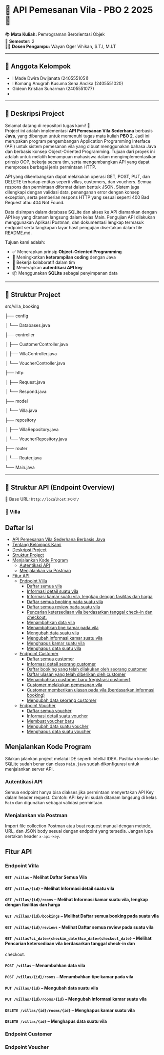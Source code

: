 # 🌴 API Pemesanan Vila - PBO 2 2025 🌴

📚 **Mata Kuliah:** Pemrograman Berorientasi Objek  
📆 **Semester:** 2  
👨‍🏫 **Dosen Pengampu:** Wayan Oger Vihikan, S.T.I, M.I.T  

---

## 👥 Anggota Kelompok
- I Made Dwira Dwijanata              (2405551051)
- I Komang Anugrah Kusuma Sena Andika (2405551020)
- Gideon Kristian Suharman            (2405551077)
-

---

## 📌 Deskripsi Project

Selamat datang di repositori tugas kami! 🎉  
Project ini adalah implementasi **API Pemesanan Vila Sederhana** berbasis **Java**, yang dibangun untuk memenuhi tugas mata kuliah **PBO 2**. Jadi ini merupakan program pengembangan Application Programming Interface (API) untuk sistem pemesanan vila yang dibuat menggunakan bahasa Java dan berbasis konsep Object-Oriented Programming. Tujuan dari proyek ini adalah untuk melatih kemampuan mahasiswa dalam mengimplementasikan prinsip OOP, bekerja secara tim, serta mengembangkan API yang dapat memproses berbagai jenis permintaan HTTP.

API yang dikembangkan dapat melakukan operasi GET, POST, PUT, dan DELETE terhadap entitas seperti villas, customers, dan vouchers. Semua respons dan permintaan diformat dalam bentuk JSON. Sistem juga dilengkapi dengan validasi data, penanganan error dengan konsep exception, serta pemberian respons HTTP yang sesuai seperti 400 Bad Request atau 404 Not Found.

Data disimpan dalam database SQLite dan akses ke API diamankan dengan API key yang ditanam langsung dalam kelas Main. Pengujian API dilakukan menggunakan Aplikasi Postman, dan dokumentasi lengkap termasuk endpoint serta tangkapan layar hasil pengujian disertakan dalam file README.md.

Tujuan kami adalah:
- ✅ Menerapkan prinsip **Object-Oriented Programming**
- 🧠 Meningkatkan **keterampilan coding** dengan Java
- 🤝 Bekerja kolaboratif dalam tim
- 🔐 Menerapkan **autentikasi API key**
- 📦 Menggunakan **SQLite** sebagai penyimpanan data

---

## 📁 Struktur Project
src/villa_booking

├── config

│ └── Databases.java

├── controller

│ ├── CustomerController.java

│ ├── VillaController.java

│ └── VoucherController.java

├── http

│ ├── Request.java

│ └── Respond.java

├── model

│ └── Villa.java

├── repository

│ ├── VillaRepository.java

│ └── VoucherRepository.java

├── router

│ └── Router.java

└── Main.java

---

## 🧱 Struktur API (Endpoint Overview)

📍 Base URL: `http://localhost:PORT/`

### 🏡 **Villa**

## Daftar Isi
- [API Pemesanan Vila Sederhana Berbasis Java](#-api-pemesanan-vila---pbo-2-2025-)
- [Tentang Kelompok Kami](#-anggota-kelompok)
- [Deskripsi Project](#-deskripsi-project)
- [Struktur Project](#-struktur-project)  
- [Menjalankan Kode Program](#menjalankan-kode-program)
  - [Autentikasi API](#autentikasi-api)
  - [Menjalankan via Postman](#menjalankan-via-postman)
- [Fitur API](#fitur-api)
  - [Endpoint Villa](#`GET-/villas`)
    - [Daftar semua vila](#melihat-daftar-vila)
    - [Informasi detail suatu vila](#melihat-detail-dan-kamar-vila)
    - [Informasi kamar suatu vila, lengkap dengan fasilitas dan harga](#melihat-booking-dan-review-vila)
    - [Daftar semua booking pada suatu vila](#menambah-vila-dan-kamar)
    - [Daftar semua review pada suatu vila](#mengubah-dan-menghapus-vilakamar)
    - [Pencarian ketersediaan vila berdasarkan tanggal check-in dan checkout. ](#mengubah-dan-menghapus-vilakamar)
    - [Menambahkan data vila](#mengubah-dan-menghapus-vilakamar)
    - [Menambahkan tipe kamar pada vila](#mengubah-dan-menghapus-vilakamar)
    - [Mengubah data suatu vila](#mengubah-dan-menghapus-vilakamar)
    - [Mengubah informasi kamar suatu vila](#mengubah-dan-menghapus-vilakamar)
    - [Menghapus kamar suatu vila](#mengubah-dan-menghapus-vilakamar)
    - [Menghapus data suatu vila](#mengubah-dan-menghapus-vilakamar)
  - [Endpoint Customer](#endpoint-villa)
    - [Daftar semua customer ](#melihat-daftar-vila)
    - [Informasi detail seorang customer](#mengubah-dan-menghapus-vilakamar)
    - [Daftar booking yang telah dilakukan oleh seorang customer](#mengubah-dan-menghapus-vilakamar)
    - [Daftar ulasan yang telah diberikan oleh customer](#mengubah-dan-menghapus-vilakamar)
    - [Menambahkan customer baru (registrasi customer)](#mengubah-dan-menghapus-vilakamar)
    - [Customer melakukan pemesanan vila](#mengubah-dan-menghapus-vilakamar)
    - [Customer memberikan ulasan pada vila (berdasarkan informasi booking)](#mengubah-dan-menghapus-vilakamar)
    - [Mengubah data seorang customer](#mengubah-dan-menghapus-vilakamar)
  - [Endpoint Voucher](#endpoint-villa)
    - [Daftar semua voucher](#mengubah-dan-menghapus-vilakamar)
    - [Informasi detail suatu voucher](#mengubah-dan-menghapus-vilakamar)
    - [Membuat voucher baru](#mengubah-dan-menghapus-vilakamar)
    - [Mengubah data suatu voucher](#mengubah-dan-menghapus-vilakamar)
    - [Menghapus data suatu voucher](#mengubah-dan-menghapus-vilakamar)


## Menjalankan Kode Program
Silakan jalankan project melalui IDE seperti IntelliJ IDEA. Pastikan koneksi ke SQLite sudah benar dan class `Main.java` sudah dikonfigurasi untuk menjalankan server API.

### Autentikasi API
Semua endpoint hanya bisa diakses jika permintaan menyertakan API Key dalam header request. Contoh:
API key ini sudah ditanam langsung di kelas `Main` dan digunakan sebagai validasi permintaan.

### Menjalankan via Postman
Import file collection Postman atau buat request manual dengan metode, URL, dan JSON body sesuai dengan endpoint yang tersedia. Jangan lupa sertakan header `x-api-key`.

## Fitur API

### Endpoint Villa

#### `GET /villas` - Melihat Daftar Semua Vila 

#### `GET /villas/{id}` – Melihat Informasi detail suatu vila

#### `GET /villas/{id}/rooms` – Melihat Informasi kamar suatu vila, lengkap dengan fasilitas dan harga

#### `GET /villas/{id}/bookings` – Melihat Daftar semua booking pada suatu vila

#### `GET /villas/{id}/reviews` - Melihat Daftar semua review pada suatu vila

#### `GET /villas?ci_date={checkin_date}&co_date={checkout_date}` – Melihat Pencarian ketersediaan vila berdasarkan tanggal check-in dan 
checkout.

#### `POST /villas` – Menambahkan data vila  

#### `POST /villas/{id}/rooms` – Menambahkan tipe kamar pada vila 

#### `PUT /villas/{id}` – Mengubah data suatu vila 

#### `PUT /villas/{id}/rooms/{id}` – Mengubah informasi kamar suatu vila 

#### `DELETE /villas/{id}/rooms/{id}` – Menghapus kamar suatu vila 

#### `DELETE /villas/{id}` – Menghapus data suatu vila 

### Endpoint Customer

### Endpoint Voucher
